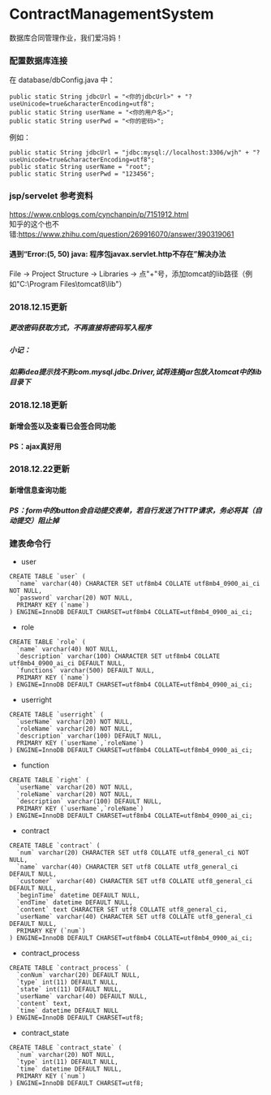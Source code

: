 # ContractManagementSystem
数据库合同管理作业，我们爱冯妈！
### 配置数据库连接
在 database/dbConfig.java 中：  
~~~
public static String jdbcUrl = "<你的jdbcUrl>" + "?useUnicode=true&characterEncoding=utf8";  
public static String userName = "<你的用户名>";
public static String userPwd = "<你的密码>";
~~~
例如：  
~~~
public static String jdbcUrl = "jdbc:mysql://localhost:3306/wjh" + "?useUnicode=true&characterEncoding=utf8";
public static String userName = "root";
public static String userPwd = "123456";
~~~

### jsp/servelet 参考资料
https://www.cnblogs.com/cynchanpin/p/7151912.html  
知乎的这个也不错:https://www.zhihu.com/question/269916070/answer/390319061
#### 遇到“Error:(5, 50) java: 程序包javax.servlet.http不存在”解决办法  
File -> Project Structure -> Libraries -> 点"+"号，添加tomcat的lib路径（例如"C:\Program Files\tomcat8\lib"）

### 2018.12.15更新
##### 更改密码获取方式，不再直接将密码写入程序
##### 小记：
##### 如果idea提示找不到com.mysql.jdbc.Driver,试将连接jar包放入tomcat中的lib目录下

### 2018.12.18更新
#### 新增会签以及查看已会签合同功能
#### PS：ajax真好用

### 2018.12.22更新
#### 新增信息查询功能
##### PS：form中的button会自动提交表单，若自行发送了HTTP请求，务必将其（自动提交）阻止掉



### 建表命令行
- user
~~~
CREATE TABLE `user` (
  `name` varchar(40) CHARACTER SET utf8mb4 COLLATE utf8mb4_0900_ai_ci NOT NULL,
  `password` varchar(20) NOT NULL,
  PRIMARY KEY (`name`)
) ENGINE=InnoDB DEFAULT CHARSET=utf8mb4 COLLATE=utf8mb4_0900_ai_ci;
~~~
- role
~~~
CREATE TABLE `role` (
  `name` varchar(40) NOT NULL,
  `description` varchar(100) CHARACTER SET utf8mb4 COLLATE utf8mb4_0900_ai_ci DEFAULT NULL,
  `functions` varchar(500) DEFAULT NULL,
  PRIMARY KEY (`name`)
) ENGINE=InnoDB DEFAULT CHARSET=utf8mb4 COLLATE=utf8mb4_0900_ai_ci;
~~~

- userright
~~~
CREATE TABLE `userright` (
  `userName` varchar(20) NOT NULL,
  `roleName` varchar(20) NOT NULL,
  `description` varchar(100) DEFAULT NULL,
  PRIMARY KEY (`userName`,`roleName`)
) ENGINE=InnoDB DEFAULT CHARSET=utf8mb4 COLLATE=utf8mb4_0900_ai_ci;
~~~

- function
~~~
CREATE TABLE `right` (
  `userName` varchar(20) NOT NULL,
  `roleName` varchar(20) NOT NULL,
  `description` varchar(100) DEFAULT NULL,
  PRIMARY KEY (`userName`,`roleName`)
) ENGINE=InnoDB DEFAULT CHARSET=utf8mb4 COLLATE=utf8mb4_0900_ai_ci;
~~~

- contract
~~~
CREATE TABLE `contract` (
  `num` varchar(20) CHARACTER SET utf8 COLLATE utf8_general_ci NOT NULL,
  `name` varchar(40) CHARACTER SET utf8 COLLATE utf8_general_ci DEFAULT NULL,
  `customer` varchar(40) CHARACTER SET utf8 COLLATE utf8_general_ci DEFAULT NULL,
  `beginTime` datetime DEFAULT NULL,
  `endTime` datetime DEFAULT NULL,
  `content` text CHARACTER SET utf8 COLLATE utf8_general_ci,
  `userName` varchar(40) CHARACTER SET utf8 COLLATE utf8_general_ci DEFAULT NULL,
  PRIMARY KEY (`num`)
) ENGINE=InnoDB DEFAULT CHARSET=utf8mb4 COLLATE=utf8mb4_0900_ai_ci;
~~~

- contract_process
~~~
CREATE TABLE `contract_process` (
  `conNum` varchar(20) DEFAULT NULL,
  `type` int(11) DEFAULT NULL,
  `state` int(11) DEFAULT NULL,
  `userName` varchar(40) DEFAULT NULL,
  `content` text,
  `time` datetime DEFAULT NULL
) ENGINE=InnoDB DEFAULT CHARSET=utf8;
~~~

- contract_state
~~~
CREATE TABLE `contract_state` (
  `num` varchar(20) NOT NULL,
  `type` int(11) DEFAULT NULL,
  `time` datetime DEFAULT NULL,
  PRIMARY KEY (`num`)
) ENGINE=InnoDB DEFAULT CHARSET=utf8;
~~~

